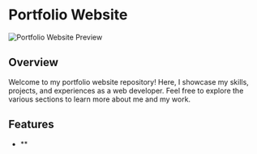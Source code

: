 # Portfolio Website

![Portfolio Website Preview](portfolio-preview.png)

## Overview
Welcome to my portfolio website repository! Here, I showcase my skills, projects, and experiences as a web developer. Feel free to explore the various sections to learn more about me and my work.

## Features
- **
